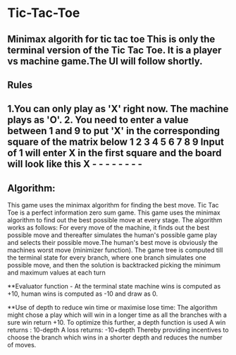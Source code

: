 # Tic-Tac-Toe
Minimax algorith for tic tac toe
This is only the terminal version of the Tic Tac Toe. It is a player vs machine game.The UI will follow shortly. 
--------------------------
Rules
-----
1.You can only play as 'X' right now. The machine plays as 'O'. 
2. You need to enter a value between 1 and 9 to put 'X' in the corresponding square of the matrix below
    1 2 3
    4 5 6
    7 8 9
    Input of 1 will enter X in the first square and the board will look like this 
    X - -
    - - -
    - - -
 -----------------------------
 Algorithm:
 ----------
 This game uses the minimax algorithm for finding the best move. Tic Tac Toe is a perfect information zero sum game. This game 
 uses the minimax algorithm to find out the best possible move at every stage.
 The algorithm works as follows:
 For every move of the machine, it finds out the best possible move and thereafter simulates the human's possible game play and 
 selects their possible move.The human's best move is obviously the machines worst move (minimizer function). The game tree is computed
 till the terminal state for every branch, where one branch simulates one possible move, and then the solution is backtracked picking 
 the minimum and maximum values at each turn
 
 
**Evaluator function - At the terminal state machine wins is computed as +10, human wins is computed as -10 and draw as 0.

**Use of depth to reduce win time or maximise lose time: The algorithm might chose a play which will win in a longer time as all the
branches with a sure win return +10. To optimize this further, a depth function is used
A win returns : 10-depth
A loss returns: -10+depth
Thereby providing incentives to choose the branch which wins in a shorter depth and reduces the number of moves.
 
 
